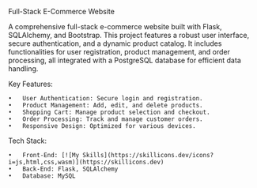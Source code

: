 Full-Stack E-Commerce Website

A comprehensive full-stack e-commerce website built with Flask, SQLAlchemy, and Bootstrap. This project features a robust user interface, secure authentication, and a dynamic product catalog. It includes functionalities for user registration, product management, and order processing, all integrated with a PostgreSQL database for efficient data handling.

Key Features:

	•	User Authentication: Secure login and registration.
	•	Product Management: Add, edit, and delete products.
	•	Shopping Cart: Manage product selection and checkout.
	•	Order Processing: Track and manage customer orders.
	•	Responsive Design: Optimized for various devices.

Tech Stack:

	•	Front-End: [![My Skills](https://skillicons.dev/icons?i=js,html,css,wasm)](https://skillicons.dev)
	•	Back-End: Flask, SQLAlchemy
	•	Database: MySQL
